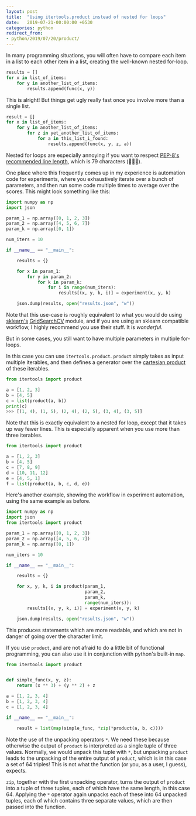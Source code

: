 ```yaml
---
layout: post
title:  "Using itertools.product instead of nested for loops"
date:   2019-07-21-00:00:00 +0530
categories: python
redirect_from:
- python/2019/07/20/product/
---
```


In many programming situations, you will often have to compare each item in a list to each other item in a list, creating the well-known nested for-loop.

```python
results = []
for x in list_of_items:
    for y in another_list_of_items:
        results.append(func(x, y))
```

This is alright!
But things get ugly really fast once you involve more than a single list.

```python
result = []
for x in list_of_items:
    for y in another_list_of_items:
        for z in yet_another_list_of_items:
            for a in this_list_i_found:
                results.append(func(x, y, z, a))
```

Nested for loops are especially annoying if you want to respect [PEP-8's](https://www.python.org/dev/peps/pep-0008/) [recommended line length](https://www.python.org/dev/peps/pep-0008/#maximum-line-length), which is 79 characters (🤯🤯🤯).

One place where this frequently comes up in my experience is automation code for experiments, where you exhaustively iterate over a bunch of parameters, and then run some code multiple times to average over the scores.
This might look something like this:

```python
import numpy as np
import json

param_1 = np.array([0, 1, 2, 3])
param_2 = np.array([4, 5, 6, 7])
param_k = np.array([0, 1])

num_iters = 10

if __name__ == "__main__":

    results = {}

    for x in param_1:
        for y in param_2:
            for k in param_k:
                for i in range(num_iters):
                    results[(x, y, k, i)] = experiment(x, y, k)

    json.dump(results, open("results.json", "w"))
```

Note that this use-case is roughly equivalent to what you would do using [sklearn's](https://scikit-learn.org/stable/) [GridSearchCV](https://scikit-learn.org/stable/modules/generated/sklearn.model_selection.GridSearchCV.html#sklearn.model_selection.GridSearchCV) module, and if you are using an sklearn compatible workflow, I highly recommend you use their stuff.
It is _wonderful_.

But in some cases, you still want to have multiple parameters in multiple for-loops.

In this case you can use `itertools.product`.
`product` simply takes as input multiple iterables, and then defines a generator over the [cartesian product](https://en.wikipedia.org/wiki/Cartesian_product) of these iterables.

```python
from itertools import product

a = [1, 2, 3]
b = [4, 5]
c = list(product(a, b))
print(c)
>>> [(1, 4), (1, 5), (2, 4), (2, 5), (3, 4), (3, 5)]
```

Note that this is exactly equivalent to a nested for loop, except that it takes up way fewer lines. This is especially apparent when you use more than three iterables.

```python
from itertools import product

a = [1, 2, 3]
b = [4, 5]
c = [7, 8, 9]
d = [10, 11, 12]
e = [4, 5, 1]
f = list(product(a, b, c, d, e))
```

Here's another example, showing the workflow in experiment automation, using the same example as before.

```python
import numpy as np
import json
from itertools import product

param_1 = np.array([0, 1, 2, 3])
param_2 = np.array([4, 5, 6, 7])
param_k = np.array([0, 1])

num_iters = 10

if __name__ == "__main__":

    results = {}

    for x, y, k, i in product(param_1,  
                              param_2,
                              param_k,
                              range(num_iters)):
        results[(x, y, k, i)] = experiment(x, y, k)

    json.dump(results, open("results.json", "w"))
```

This produces statements which are more readable, and which are not in danger of going over the character limit.

If you use `product`, and are not afraid to do a little bit of functional programming, you can also use it in conjunction with python's built-in `map`.

```python
from itertools import product


def simple_func(x, y, z):
    return (x ** 3) + (y ** 2) + z

a = [1, 2, 3, 4]
b = [1, 2, 3, 4]
c = [1, 2, 3, 4]

if __name__ == "__main__":

    result = list(map(simple_func, *zip(*product(a, b, c))))
```

Note the use of the unpacking operators `*`.
We need these because otherwise the output of `product` is interpreted as a single tuple of three values.
Normally, we would unpack this tuple with `*`, but unpacking `product` leads to the unpacking of the entire output of `product`, which is in this case a set of 64 triples! This is not what the function (or you, as a user, I guess), expects.

`zip`, together with the first unpacking operator, turns the output of `product` into a tuple of three tuples, each of which have the same length, in this case 64.
Applying the `*` operator again unpacks each of these into 64 unpacked tuples, each of which contains three separate values, which are then passed into the function.
